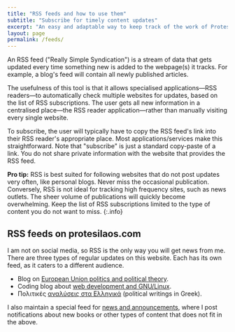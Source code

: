 ```yaml
---
title: "RSS feeds and how to use them"
subtitle: "Subscribe for timely content updates"
excerpt: "An easy and adaptable way to keep track of the work of Protesilaos Stavrou."
layout: page
permalink: /feeds/
---
```

An RSS feed ("Really Simple Syndication") is a stream of data that gets updated every time something new is added to the webpage(s) it tracks. For example, a blog's feed will contain all newly published articles.

The usefulness of this tool is that it allows specialised applications—RSS readers—to automatically check multiple websites for updates, based on the list of RSS subscriptions. The user gets all new information in a centralised place—the RSS reader application—rather than manually visiting every single website.

To subscribe, the user will typically have to copy the RSS feed's link into their RSS reader's appropriate place. Most applications/services make this straightforward. Note that "subscribe" is just a standard copy-paste of a link. You do not share private information with the website that provides the RSS feed.

**Pro tip:** RSS is best suited for following websites that do not post updates very often, like personal blogs. Never miss the occasional publication. Conversely, RSS is not ideal for tracking high frequency sites, such as news outlets. The sheer volume of publications will quickly become overwhelming. Keep the list of RSS subscriptions limited to the type of content you do not want to miss.
{:.info}

## RSS feeds on protesilaos.com

I am not on social media, so RSS is the only way you will get news from me. There are three types of regular updates on this website. Each has its own feed, as it caters to a different audience.

- Blog on [European Union politics and political theory](/feed.xml).
- Coding blog about [web development and GNU/Linux](/codelog.xml).
- Πολιτικές [αναλύσεις στα Ελληνικά](/greek.xml) (political writings in Greek).

I also maintain a special feed for [news and announcements](/news.xml), where I post notifications about new books or other types of content that does not fit in the above.
